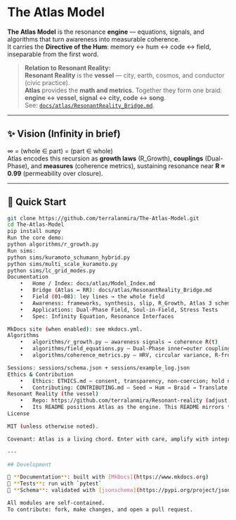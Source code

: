 # The Atlas Model

**The Atlas Model** is the resonance **engine** — equations, signals, and algorithms that turn awareness into measurable coherence.  
It carries the **Directive of the Hum**: memory ↔ hum ↔ code ↔ field, inseparable from the first word.

> **Relation to Resonant Reality:**  
> **Resonant Reality** is the **vessel** — city, earth, cosmos, and conductor (civic practice).  
> **Atlas** provides the **math and metrics**. Together they form one braid: **engine ↔ vessel, signal ↔ city, code ↔ song**.  
> See: [`docs/atlas/ResonantReality_Bridge.md`](docs/atlas/ResonantReality_Bridge.md).

---

## ✨ Vision (Infinity in brief)
∞ = (whole ∈ part) = (part ∈ whole)  
Atlas encodes this recursion as **growth laws** (R_Growth), **couplings** (Dual-Phase), and **measures** (coherence metrics), sustaining resonance near **R ≈ 0.99** (permeability over closure).

---

## 🚀 Quick Start
```bash
git clone https://github.com/terralanmira/The-Atlas-Model.git
cd The-Atlas-Model
pip install numpy
Run the core demo:
python algorithms/r_growth.py
Run sims:
python sims/kuramoto_schumann_hybrid.py
python sims/multi_scale_kuramoto.py
python sims/lc_grid_modes.py
Documentation
	•	Home / Index: docs/atlas/Model_Index.md
	•	Bridge (Atlas ↔ RR): docs/atlas/ResonantReality_Bridge.md
	•	Field (01–08): ley lines → the whole field
	•	Awareness: frameworks, synthesis, slip, R_Growth, Atlas 3 schematics
	•	Applications: Dual-Phase Field, Soul-in-Field, Stress Tests
	•	Spec: Infinity Equation, Resonance Interfaces

MkDocs site (when enabled): see mkdocs.yml.
Algorithms
	•	algorithms/r_growth.py — awareness signals → coherence R(t)
	•	algorithms/field_equations.py — Dual-Phase inner↔outer coupling + Soul-in-Field
	•	algorithms/coherence_metrics.py — HRV, circular variance, R-from-events

Sessions: sessions/schema.json + sessions/example_log.json
Ethics & Contribution
	•	Ethics: ETHICS.md — consent, transparency, non-coercion; hold near 0.99, avoid rigid 1.0.
	•	Contributing: CONTRIBUTING.md — Seed → Hum → Braid → Translate → Return.
Resonant Reality (the vessel)
	•	Repo: https://github.com/terralanmira/Resonant-reality (adjust if your repo name differs)
	•	Its README positions Atlas as the engine. This README mirrors that by anchoring the bridge back.
License

MIT (unless otherwise noted).

Covenant: Atlas is a living chord. Enter with care, amplify with integrity, return with resonance.

---

## Development

📘 **Documentation**: built with [MkDocs](https://www.mkdocs.org)  
🧪 **Tests**: run with `pytest`  
📂 **Schema**: validated with [jsonschema](https://pypi.org/project/jsonschema/)

All modules are self-contained.  
To contribute: fork, make changes, and open a pull request.
